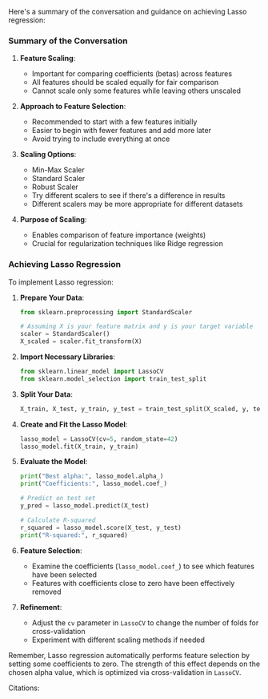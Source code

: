 Here's a summary of the conversation and guidance on achieving Lasso regression:

### Summary of the Conversation

1. **Feature Scaling**:

   - Important for comparing coefficients (betas) across features
   - All features should be scaled equally for fair comparison
   - Cannot scale only some features while leaving others unscaled

2. **Approach to Feature Selection**:

   - Recommended to start with a few features initially
   - Easier to begin with fewer features and add more later
   - Avoid trying to include everything at once

3. **Scaling Options**:

   - Min-Max Scaler
   - Standard Scaler
   - Robust Scaler
   - Try different scalers to see if there's a difference in results
   - Different scalers may be more appropriate for different datasets

4. **Purpose of Scaling**:
   - Enables comparison of feature importance (weights)
   - Crucial for regularization techniques like Ridge regression

### Achieving Lasso Regression

To implement Lasso regression:

1. **Prepare Your Data**:

   ```python
   from sklearn.preprocessing import StandardScaler

   # Assuming X is your feature matrix and y is your target variable
   scaler = StandardScaler()
   X_scaled = scaler.fit_transform(X)
   ```

2. **Import Necessary Libraries**:

   ```python
   from sklearn.linear_model import LassoCV
   from sklearn.model_selection import train_test_split
   ```

3. **Split Your Data**:

   ```python
   X_train, X_test, y_train, y_test = train_test_split(X_scaled, y, test_size=0.2, random_state=42)
   ```

4. **Create and Fit the Lasso Model**:

   ```python
   lasso_model = LassoCV(cv=5, random_state=42)
   lasso_model.fit(X_train, y_train)
   ```

5. **Evaluate the Model**:

   ```python
   print("Best alpha:", lasso_model.alpha_)
   print("Coefficients:", lasso_model.coef_)

   # Predict on test set
   y_pred = lasso_model.predict(X_test)

   # Calculate R-squared
   r_squared = lasso_model.score(X_test, y_test)
   print("R-squared:", r_squared)
   ```

6. **Feature Selection**:

   - Examine the coefficients (`lasso_model.coef_`) to see which features have been selected
   - Features with coefficients close to zero have been effectively removed

7. **Refinement**:
   - Adjust the `cv` parameter in `LassoCV` to change the number of folds for cross-validation
   - Experiment with different scaling methods if needed

Remember, Lasso regression automatically performs feature selection by setting some coefficients to zero. The strength of this effect depends on the chosen alpha value, which is optimized via cross-validation in `LassoCV`.

Citations:
